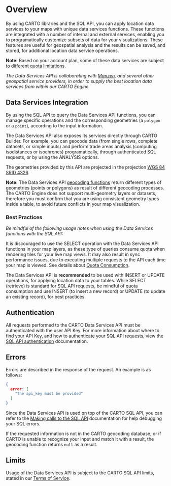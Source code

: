 # Overview

By using CARTO libraries and the SQL API, you can apply location data services to your maps with unique data services functions. These functions are integrated with a number of internal and external services, enabling you to programatically customize subsets of data for your visualizations. These features are useful for geospatial analysis and the results can be saved, and stored, for additional location data service operations.

**Note:** Based on your account plan, some of these data services are subject to different [quota limitations](https://carto.com/docs/carto-engine/dataservices-api/quota-information/#quota-information).

_The Data Services API is collaborating with [Mapzen](https://mapzen.com/), and several other geospatial service providers, in order to supply the best location data services from within our CARTO Engine._

## Data Services Integration

By using the SQL API to query the Data Services API functions, you can manage specific operations and the corresponding geometries (a `polygon` or a `point`), according to the input information.

The Data Services API also exposes its services directly through CARTO Builder. For example, you can geocode data (from single rows, complete datasets, or simple inputs) and perform trade areas analysis (computing isodistances or isochrones) programatically, through authenticated SQL requests, or by using the ANALYSIS options. 

The geometries provided by this API are projected in the projection [WGS 84 SRID 4326](http://spatialreference.org/ref/epsg/wgs-84/).

**Note:** The Data Services API [geocoding functions](https://carto.com/docs/carto-engine/dataservices-api/geocoding-functions/#geocoding-functions) return different types of geometries (points or polygons) as result of different geocoding processes. The CARTO Engine does not support multi-geometry layers or datasets, therefore you must confirm that you are using consistent geometry types inside a table, to avoid future conflicts in your map visualization.

### Best Practices

_Be mindful of the following usage notes when using the Data Services functions with the SQL API:_

It is discouraged to use the SELECT operation with the Data Services API functions in your map layers, as these type of queries consume quota when rendering tiles for your live map views. It may also result in sync performance issues, due to executing multiple requests to the API each time your map is viewed. See details about [Quota Consumption](https://carto.com/docs/carto-engine/dataservices-api/quota-information/#quota-consumption).

The Data Services API is **recommended** to be used with INSERT or UPDATE operations, for applying location data to your tables. While SELECT (retrieve) is standard for SQL API requests, be mindful of quota consumption and use INSERT (to insert a new record) or UPDATE (to update an existing record), for best practices.

## Authentication

All requests performed to the CARTO Data Services API must be authenticated with the user API Key. For more information about where to find your API Key, and how to authenticate your SQL API requests, view the [SQL API authentication](/carto-engine/sql-api/authentication/) documentation.

## Errors

Errors are described in the response of the request. An example is as follows:

```json
{
  error: [
    "The api_key must be provided"
  ]
}
```

Since the Data Services API is used on top of the CARTO SQL API, you can refer to the [Making calls to the SQL API](https://carto.com/docs/carto-engine/sql-api/making-calls/) documentation for help debugging your SQL errors.

If the requested information is not in the CARTO geocoding database, or if CARTO is unable to recognize your input and match it with a result, the geocoding function returns `null` as a result.

## Limits

Usage of the Data Services API is subject to the CARTO SQL API limits, stated in our [Terms of Service](https://carto.com/terms/#excessive).
